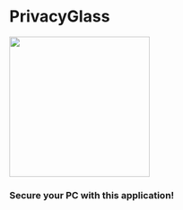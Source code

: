 # PrivacyGlass
<img src="https://user-images.githubusercontent.com/82593272/220406141-8afb42e9-2898-4611-88f6-efdb449730d8.png" width="250">

### Secure your PC with this application!
